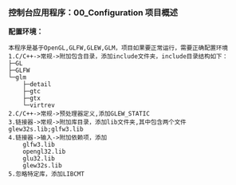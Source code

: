 ### 控制台应用程序：00_Configuration 项目概述
**配置环境：**
> 
	本程序是基于OpenGL,GLFW,GLEW,GLM，项目如果要正常运行，需要正确配置环境
	1.C/C++->常规->附加包含目录，添加include文件夹，include目录结构如下：
	├─GL
	├─GLFW
	└─glm
		├─detail
		├─gtc
		├─gtx
		└─virtrev
	2.C/C++->常规->预处理器定义,添加GLEW_STATIC
	3.链接器->常规->附加库目录，添加lib文件夹,其中包含两个文件glew32s.lib;glfw3.lib
	4.链接器->输入->附加依赖项，添加
		glfw3.lib
		opengl32.lib
		glu32.lib
		glew32s.lib
	5.忽略特定库，添加LIBCMT
